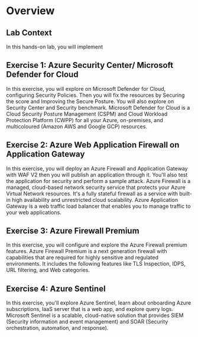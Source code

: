 # Overview

## **Lab Context**

In this hands-on lab, you will implement 

## **Exercise 1: Azure Security Center/ Microsoft Defender for Cloud**

In this exercise, you will explore on Microsoft Defender for Cloud, configuring Security Policies. Then you will fix the resources by Securing the score and Improving the Secure Posture. You will also explore on Security Center and Security benchmark. Microsoft Defender for Cloud is a Cloud Security Posture Management (CSPM) and Cloud Workload Protection Platform (CWPP) for all your Azure, on-premises, and multicoloured (Amazon AWS and Google GCP) resources.

## **Exercise 2: Azure Web Application Firewall on Application Gateway**

In this exercise, you will deploy an Azure Firewall and Application Gateway with WAF V2 then you will publish an application through it. You'll also test the application for security and perform a sample attack. Azure Firewall is a managed, cloud-based network security service that protects your Azure Virtual Network resources. It's a fully stateful firewall as a service with built-in high availability and unrestricted cloud scalability. Azure Application Gateway is a web traffic load balancer that enables you to manage traffic to your web applications.

## **Exercise 3: Azure Firewall Premium**

In this exercise, you will configure and explore the Azure Firewall premium features. Azure Firewall Premium is a next generation firewall with capabilities that are required for highly sensitive and regulated environments. It includes the following features like TLS Inspection, IDPS, URL filtering, and Web categories.

## **Exercise 4: Azure Sentinel**

In this exercise, you'll explore Azure Sentinel, learn about onboarding Azure subscriptions, IaaS server that is a web app, and explore query logs. Microsoft Sentinel is a scalable, cloud-native solution that provides SIEM (Security information and event management) and SOAR (Security orchestration, automation, and response).
